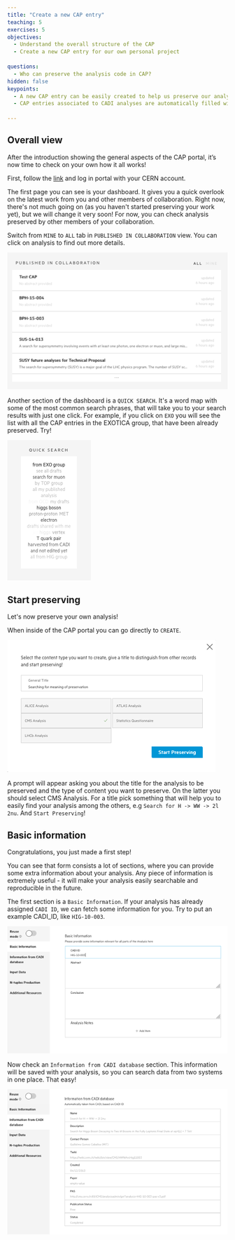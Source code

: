 ```yaml
---
title: "Create a new CAP entry"
teaching: 5
exercises: 5
objectives:
  - Understand the overall structure of the CAP
  - Create a new CAP entry for our own personal project

questions:
  - Who can preserve the analysis code in CAP?
hidden: false
keypoints:
  - A new CAP entry can be easily created to help us preserve our analysis assets
  - CAP entries associated to CADI analyses are automatically filled with the CADI information

---
```



## Overall view

After the introduction showing the general aspects of the CAP portal, it’s now time to check on your own how it all works!

First, follow the [link](https://analysispreservation-dev.cern.ch/) and log in portal with your CERN account.

The first page you can see is your dashboard. It gives you a quick overlook on the latest work from you and other members of collaboration. Right now, there's not much going on (as you haven't started preserving your work yet), but we will change it very soon! For now, you can check analysis preserved by other members of your collaboration.

Switch from `MINE` to `ALL` tab in `PUBLISHED IN COLLABORATION` view. You can click on analysis to find out more details.

![](../fig/publishedview.png)

Another section of the dashboard is a `QUICK SEARCH`. It's a word map with some of the most common search phrases, that will take you to your search results with just one click. For example, if you click on `EXO` you will see the list with all the CAP entries in the EXOTICA group, that have been already preserved. Try!

![](../fig/quicksearch.png)

## Start preserving

Let's now preserve your own analysis!

When inside of the CAP portal you can go directly to `CREATE`.

![](../fig/create.png)

A prompt will appear asking you about the title for the analysis to be preserved and the type of content you want to preserve. On the latter you should select CMS Analysis. For a title pick something that will help you to easily find your analysis among the others, e.g `Search for H -> WW -> 2l 2nu`. And `Start Preserving`!

## Basic information

Congratulations, you just made a first step!

You can see that form consists a lot of sections, where you can provide some extra information about your analysis. Any piece of information is extremely useful - it will make your analysis easily searchable and reproducible in the future.

The first section is a `Basic Information`. If your analysis has already assigned `CADI ID`, we can fetch some information for you. Try to put an example CADI_ID, like `HIG-10-003`.

![](../fig/cadi_id.png)

Now check an `Information from CADI database` section. This information will be saved with your analysis, so you can search data from two systems in one place. That easy!

![](../fig/cadi_info.png)
